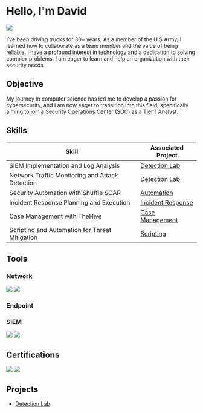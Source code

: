 # Hello, I'm David
<a href="https://www.linkedin.com/in/david-taylor67"><img src="https://img.shields.io/badge/-LinkedIn-0072b1?&style=for-the-badge&logo=linkedin&logoColor=white" /></a>

I’ve been driving trucks for 30+ years. As a member of the U.S.Army, I learned how to collaborate as a team member and the value of being reliable. I have a profound interest in technology and a dedication to solving complex problems.  I am eager to learn and help an organization with their security needs.

## Objective

My journey in computer science has led me to develop a passion for cybersecurity, and I am now eager to transition into this field, specifically aiming to join a Security Operations Center (SOC) as a Tier 1 Analyst.

## Skills

| Skill                                         | Associated Project         |
|-----------------------------------------------|----------------------------|
| SIEM Implementation and Log Analysis          | <a href="https://github.com/dtntacoma/Home-Elastic-SIEM-Lab">Detection Lab</a>|
| Network Traffic Monitoring and Attack Detection | <a href="https://google.com">Detection Lab</a>|
| Security Automation with Shuffle SOAR         | <a href="https://coursera.org/share/4e792fff4e2e0b22f08c17b8016c4f66">Automation</a>|
| Incident Response Planning and Execution      | <a href="https://coursera.org/share/e583bd2c7fdcf1e893cce5994bed1026">Incident Response</a>|
| Case Management with TheHive                  | <a href="https://coursera.org/share/7e9d6c5136d22afbf3b29eb8b6eb824d">Case Management</a>|
| Scripting and Automation for Threat Mitigation |<a href="https://coursera.org/share/bf4d2b1599fb014915563ed98125fa8c">Scripting</a>|
## Tools

### Network
<div>
    <img src="https://img.shields.io/badge/-Wireshark-1679A7?&style=for-the-badge&logo=Wireshark&logoColor=white" />
    <img src="https://img.shields.io/badge/-Suricata-EF3B2D?&style=for-the-badge&logo=Suricata&logoColor=white" />
</div>

### Endpoint
<div>
    
</div>

### SIEM
<div>
    <img src="https://img.shields.io/badge/-Splunk-000000?&style=for-the-badge&logo=Splunk&logoColor=white" />
    <img src="https://img.shields.io/badge/-Elastic-005571?&style=for-the-badge&logo=Elastic&logoColor=white" />
</div>

## Certifications
<div>
    <img src="https://img.shields.io/badge/-ISC2%20Certified%20Cybersecurity-FF0000?&style=for-the-badge&logo=ISC2&logoColor=white" />
    <img src="https://img.shields.io/badge/-Google%20Cybersecurity%20Certificate-007ACC?&style=for-the-badge&logo=Google&logoColor=white" />
</div>

## Projects
- <a href="https://github.com/dtntacoma/Home-Elastic-SIEM-Lab">Detection Lab</a>


